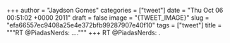 
+++
author = "Jaydson Gomes"
categories = ["tweet"]
date = "Thu Oct 06 00:51:02 +0000 2011"
draft = false
image = "{TWEET_IMAGE}"
slug = "efa66557ec9408a25e4e372bfb99287907e40f10"
tags = ["tweet"]
title = """RT @PiadasNerds: ...."""
+++
RT @PiadasNerds: .
